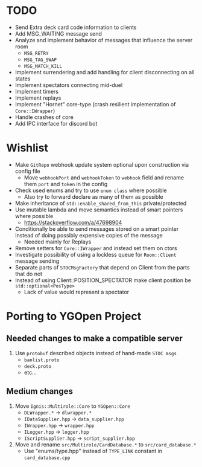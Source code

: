 # TODO

* Send Extra deck card code information to clients
* Add MSG_WAITING message send
* Analyze and implement behavior of messages that influence the server room
  * `MSG_RETRY`
  * `MSG_TAG_SWAP`
  * `MSG_MATCH_KILL`
* Implement surrendering and add handling for client disconnecting on all states
* Implement spectators connecting mid-duel
* Implement timers
* Implement replays
* Implement "Hornet" core-type (crash resilient implementation of `Core::IWrapper`)
* Handle crashes of core
* Add IPC interface for discord bot

# Wishlist

* Make `GitRepo` webhook update system optional upon construction via config file
  * Move `webhookPort` and `webhookToken` to `webhook` field and rename them `port` and `token` in the config
* Check used enums and try to use `enum class` where possible
  * Also try to forward declare as many of them as possible
* Make inheritance of `std::enable_shared_from_this` private/protected
* Use mutable lambda and move semantics instead of smart pointers where possible
  * https://stackoverflow.com/a/47698904
* Conditionally be able to send messages stored on a smart pointer instead of doing possibly expensive copies of the message
  * Needed mainly for Replays
* Remove setters for `Core::IWrapper` and instead set them on ctors
* Investigate possibility of using a lockless queue for `Room::Client` message sending
* Separate parts of `STOCMsgFactory` that depend on Client from the parts that do not
* Instead of using Client::POSITION_SPECTATOR make client position be `std::optional<PosType>`
  * Lack of value would represent a spectator

# Porting to YGOpen Project

## Needed changes to make a compatible server
1. Use `protobuf` described objects instead of hand-made `STOC msgs`
   * `banlist.proto`
   * `deck.proto`
   * etc...

## Medium changes
1. Move `Ignis::Multirole::Core` to `YGOpen::Core`
   * `DLWrapper.*` -> `dlwrapper.*`
   * `IDataSupplier.hpp` -> `data_supplier.hpp`
   * `IWrapper.hpp` -> `wrapper.hpp`
   * `ILogger.hpp` -> `logger.hpp`
   * `IScriptSupplier.hpp` -> `script_supplier.hpp`
2. Move and rename `src/Multirole/CardDatabase.*` to `src/card_database.*`
   * Use "enums/type.hpp" instead of `TYPE_LINK` constant in `card_database.cpp`
